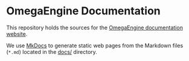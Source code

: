 # OmegaEngine Documentation

This repository holds the sources for the [OmegaEngine documentation website](https://docs.omegaengine.de/).

We use [MkDocs](http://www.mkdocs.org/) to generate static web pages from the Markdown files (`*.md`) located in the [docs/](docs/) directory.
